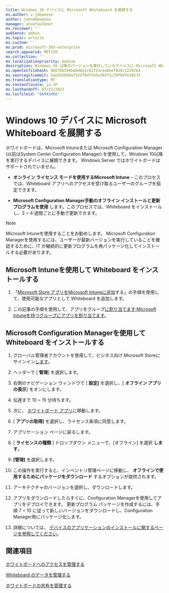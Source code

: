 ```yaml
---
title: Windows 10 デバイスに Microsoft Whiteboard を展開する
ms.author: v-jdeweese
author: johnddeweese
manager: alexfaulkner
ms.reviewer: ''
audience: admin
ms.topic: article
ms.custom: ''
ms.prod: microsoft-365-enterprise
search.appverid: MET150
ms.collection: ''
ms.localizationpriority: medium
description: Windows 10 以降のバージョンを実行しているデバイスに Microsoft Whiteboard を展開する方法について説明します。
ms.openlocfilehash: 96670b594babd8a2c61723ceab6ef826c1229764
ms.sourcegitcommit: 5aed330d8af523f0dffe5e392f1c79f047e38172
ms.translationtype: MT
ms.contentlocale: ja-JP
ms.lasthandoff: 07/21/2022
ms.locfileid: "66943466"
---
```

# <a name="deploy-microsoft-whiteboard-on-windows-10-devices"></a>Windows 10 デバイスに Microsoft Whiteboard を展開する

ホワイトボードは、Microsoft Intuneまたは Microsoft Configuration Manager (以前はSystem Center Configuration Manager) を使用して、Windows 10以降を実行するデバイスに展開できます。 Windows Server ではホワイトボードはサポートされていません。

- **オンライン ライセンス モードを使用するMicrosoft Intune** – このプロセスでは、Whiteboard アプリへのアクセスを受け取るユーザーのグループを指定できます。

- **Microsoft Configuration Manager手動のオフライン インストールと更新プログラムを使用** します。このプロセスでは、Whiteboard をインストールし、2 ~ 4 週間ごとに手動で更新できます。

>[!NOTE]
> Microsoft Intuneを使用することをお勧めします。 Microsoft Configuration Managerを使用するには、ユーザーが最新バージョンを実行していることを確認するために、IT が継続的に更新プログラムを再パッケージ化してインストールする必要があります。

## <a name="install-whiteboard-using-microsoft-intune"></a>Microsoft Intuneを使用して Whiteboard をインストールする

1. 「[Microsoft Store アプリをMicrosoft Intuneに追加](/mem/intune/apps/store-apps-windows)する」の手順を使用して、使用可能なアプリとして Whiteboard を追加します。

2. この記事の手順を使用して、アプリをグループ[に割り当てます:Microsoft Intuneを持つグループにアプリを割り当てます](/mem/intune/apps/apps-deploy)。

## <a name="install-whiteboard-using-microsoft-configuration-manager"></a>Microsoft Configuration Managerを使用して Whiteboard をインストールする

1. グローバル管理者アカウントを使用して、ビジネス向け Microsoft Storeにサインイン[します](https://businessstore.microsoft.com)。

2. ヘッダーで [ **管理**] を選択します。

3. 右側のナビゲーション ウィンドウで [ **設定]** を選択し、[ **オフライン アプリの表示**] をオンにします。

4. 伝達まで 10 ~ 15 分待ちます。

5. 次に、 [ホワイトボード アプリ](https://businessstore.microsoft.com/store/details/microsoft-whiteboard/9mspc6mp8fm4)に移動します。

6. [ **アプリの取得]** を選択し、ライセンス条項に同意します。

7. アプリケーション ページに戻るします。

8. [ **ライセンスの種類** ] ドロップダウン メニューで、[オフライン] を選択 **します**。

9. **[管理]** を選択します。

10. この操作を実行すると、インベントリ管理ページに移動し、 **オフラインで使用するためにパッケージをダウンロード** するオプションが提供されます。

11. アーキテクチャのバージョンを選択し、ダウンロードします。

12. アプリをダウンロードしたらすぐに、Configuration Managerを使用してアプリをデプロイできます。 更新プログラム パッケージを作成するには、手順 7 ~ 10 に従って新しいバージョンをダウンロードし、Configuration Manager用にパッケージ化します。

13. 詳細については、 [デバイスのアプリケーションのインストールに関するページを参照してください](/mem/configmgr/apps/deploy-use/install-app-for-device)。

## <a name="see-also"></a>関連項目

[ホワイトボードへのアクセスを管理する](manage-whiteboard-access-organizations.md)

[Whiteboard のデータを管理する](manage-data-organizations.md)

[ホワイトボードの共有を管理する](manage-sharing-organizations.md)

